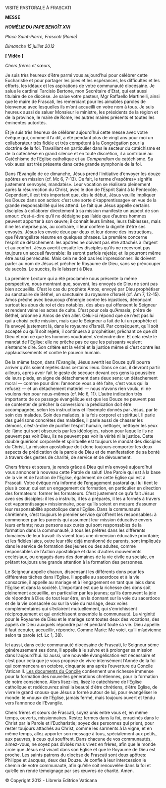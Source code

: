 VISITE PASTORALE À FRASCATI

**MESSE**

***HOMÉLIE DU PAPE BENOÎT XVI***

*Place Saint-Pierre, Frascati (Rome)*

*Dimanche 15 juillet 2012*

**\[** **[Vidéo](http://player.rv.va/vaticanplayer.asp?language=it&tic=VA_L2MMA6U5)** **\]**

*Chers frères et sœurs,*

Je suis très heureux d’être parmi vous aujourd’hui pour célébrer cette Eucharistie et pour partager les joies et les espérances, les difficultés et les efforts, les idéaux et les aspirations de votre communauté diocésaine. Je salue le cardinal Tarcisio Bertone, mon Secrétaire d’Etat, qui est aussi titulaire de ce diocèse. Je salue votre pasteur, Mgr Raffaello Martinelli, ainsi que le maire de Frascati, les remerciant pour les aimables paroles de bienvenue avec lesquelles ils m’ont accueilli en votre nom à tous. Je suis heureux aussi de saluer Monsieur le ministre, les présidents de la région et de la province, le maire de Rome, les autres maires présents et toutes les éminentes autorités.

Et je suis très heureux de célébrer aujourd’hui cette messe avec votre évêque qui, comme il l’a dit, a été pendant plus de vingt ans pour moi un collaborateur très fidèle et très compétent à la Congrégation pour la doctrine de la foi. Travaillant en particulier dans le secteur du catéchisme et de la catéchèse en grand silence et en toute discrétion, il a contribué au Catéchisme de l’Eglise catholique et au *Compendium* du catéchisme. Sa voix aussi est très présente dans cette grande symphonie de la foi.

Dans l’Evangile de ce dimanche, Jésus prend l’initiative d’envoyer les douze apôtres en mission (cf. Mc 6, 7-13). De fait, le terme d’«apôtres» signifie justement «envoyés, mandatés». Leur vocation se réalisera pleinement après la résurrection du Christ, avec le don de l’Esprit Saint à la Pentecôte. Cependant, il est très important que, dès le début, Jésus veuille impliquer les Douze dans son action: c’est une sorte d’«apprentissage» en vue de la grande responsabilité qui les attend. Le fait que Jésus appelle certains disciples à collaborer directement à sa mission manifeste un aspect de son amour: c’est-à-dire qu’il ne dédaigne pas l’aide que d’autres hommes peuvent apporter à son œuvre; il connaît leurs limites, leurs faiblesses, mais il ne les méprise pas, au contraire, il leur confère la dignité d’être ses envoyés. Jésus les envoie deux par deux et leur donne des instructions, que l’évangéliste résume en quelques phrases. La première concerne l’esprit de détachement: les apôtres ne doivent pas être attachés à l’argent et au confort. Jésus avertit ensuite les disciples qu’ils ne recevront pas toujours un accueil favorable: ils seront parfois rejetés; et ils pourront même être aussi persécutés. Mais cela ne doit pas les impressionner: ils doivent parler au nom de Jésus et prêcher le Royaume de Dieu, sans se préoccuper du succès. Le succès, ils le laissent à Dieu.

La première Lecture qui a été proclamée nous présente la même perspective, nous montrant que, souvent, les envoyés de Dieu ne sont pas bien accueillis. C’est le cas du prophète Amos, envoyé par Dieu prophétiser au sanctuaire de Béthel, un sanctuaire du royaume d’Israël (cf. Am 7, 12-15). Amos prêche avec beaucoup d’énergie contre les injustices, dénonçant surtout les abus du roi et des notables, des abus qui offensent le Seigneur et rendent vains les actes de culte. C’est pour cela qu’Amasia, prêtre de Béthel, ordonne à Amos de s’en aller. Celui-ci répond que ce n’est pas lui qui a choisi cette mission, mais que le Seigneur a fait de lui un prophète et l’a envoyé justement là, dans le royaume d’Israël. Par conséquent, qu’il soit accepté ou qu’il soit rejeté, il continuera à prophétiser, prêchant ce que dit Dieu et non ce que les hommes voudraient s’entendre dire. Et cela reste le mandat de l’Eglise: elle ne prêche pas ce que les puissants veulent s’entendre dire. Son critère est la vérité et la justice même si c’est contre les applaudissements et contre le pouvoir humain.

De la même façon, dans l’Evangile, Jésus avertit les Douze qu’il pourra arriver qu’ils soient rejetés dans certains lieux. Dans ce cas, il devront partir ailleurs, après avoir fait le geste de secouer devant ces gens la poussière de leurs pieds, en signe de détachement dans deux sens: un détachement moral — comme pour dire: l’annonce vous a été faite, c’est vous qui la refusez — et un détachement matériel — nous n’avons rien voulu, ni ne voulons rien pour nous-mêmes (cf. Mc 6, 11). L’autre indication très importante de ce passage évangélique est que les Douze ne peuvent pas se contenter de prêcher la conversion: la prédication doit être accompagnée, selon les instructions et l’exemple donnés par Jésus, par le soin des malades. Soin des malades, à la fois corporel et spirituel. Il parle des guérisons concrètes des maladies, il parle aussi de chasser les démons, c’est-à-dire de purifier l’esprit humain, nettoyer, nettoyer les yeux de l’âme qui sont obscurcis par les idéologies, raison pour laquelle ils ne peuvent pas voir Dieu, ils ne peuvent pas voir la vérité ni la justice. Cette double guérison corporelle et spirituelle est toujours le mandat des disciples du Christ. La mission apostolique doit donc toujours comporter les deux aspects de prédication de la parole de Dieu et de manifestation de sa bonté à travers des gestes de charité, de service et de dévouement.

Chers frères et sœurs, je rends grâce à Dieu qui m’a envoyé aujourd’hui vous annoncer à nouveau cette Parole de salut! Une Parole qui est à la base de la vie et de l’action de l’Eglise, également de cette Eglise qui est à Frascati. Votre évêque m’a informé de l’engagement pastoral qui lui tient le plus à cœur, qui est un engagement de formation, en particulier en direction des formateurs: former les formateurs. C’est justement ce qu’a fait Jésus avec ses disciples: il les a instruits, il les a préparés, il les a formés à travers cet «apprentissage» missionnaire, pour qu’ils soient en mesure d’assumer leur responsabilité apostolique dans l’Eglise. Dans la communauté chrétienne, c’est toujours le premier service qu’offrent les responsables: à commencer par les parents qui assument leur mission éducative envers leurs enfants; nous pensons aux curés qui sont responsables de la formation dans la communauté, à tous les prêtres dans les différents domaines de leur travail: ils vivent tous une dimension éducative prioritaire; et les fidèles laïcs, outre leur rôle déjà mentionné de parents, sont impliqués dans le service de formation des jeunes ou des adultes, comme responsables de l’Action apostolique et dans d’autres mouvements ecclésiaux, ou engagés dans des domaines de la vie civile ou sociale, en prêtant toujours une grande attention à la formation des personnes.

Le Seigneur appelle chacun, dispensant les différents dons pour les différentes tâches dans l’Eglise. Il appelle au sacerdoce et à la vie consacrée, il appelle au mariage et à l’engagement en tant que laïcs dans l’Eglise et dans la société. L’important est que la richesse des dons soit pleinement accueillie, en particulier par les jeunes; qu’ils éprouvent la joie de répondre à Dieu de tout leur être, en la donnant sur la voie du sacerdoce et de la vie consacrée ou sur la voie du mariage, deux voies complémentaires qui s’éclairent mutuellement, qui s’enrichissent réciproquement et qui enrichissent ensemble la communauté. La virginité pour le Royaume de Dieu et le mariage sont toutes deux des vocations, des appels de Dieu auxquels répondre par et pendant toute sa vie. Dieu appelle: il faut écouter, accueillir, répondre. Comme Marie: Me voici, qu’il m’advienne selon ta parole (cf. Lc 1, 38).

Ici aussi, dans cette communauté diocésaine de Frascati, le Seigneur sème généreusement ses dons, il appelle à le suivre et à prolonger sa mission dans l’aujourd’hui. Ici aussi, une nouvelle évangélisation est nécessaire et c’est pour cela que je vous propose de vivre intensément l’Année de la foi qui commencera en octobre, cinquante ans après l’ouverture du Concile Vatican II. [Les documents du Concile](http://www.vatican.va/archive/hist_councils/ii_vatican_council/index_fr.htm) contiennent une richesse immense pour la formation des nouvelles générations chrétiennes, pour la formation de notre conscience. Alors lisez-les, lisez le catéchisme de l’Eglise catholique et redécouvrez ainsi la beauté d’être chrétiens, d’être Eglise, de vivre le grand «nous» que Jésus a formé autour de lui, pour évangéliser le monde: le «nous» de l’Eglise, jamais fermé, mais toujours ouvert et tendu vers l’annonce de l’Evangile.

Chers frères et sœurs de Frascati, soyez unis entre vous et, en même temps, ouverts, missionnaires. Restez fermes dans la foi, enracinés dans le Christ par la Parole et l’Eucharistie; soyez des personnes qui prient, pour rester toujours attachés au Christ, comme les sarments à la vigne, et en même temps, allez apporter son message à tous, spécialement aux petits, aux pauvres, à ceux qui souffrent. Dans chacune de vos communautés, aimez-vous, ne soyez pas divisés mais vivez en frères, afin que le monde croie que Jésus est vivant dans son Eglise et que le Royaume de Dieu est proche. Les saints patrons du diocèse de Frascati sont deux apôtres: Philippe et Jacques, deux des Douze. Je confie à leur intercession le chemin de votre communauté, afin qu’elle soit renouvelée dans la foi et qu’elle en rende témoignage par ses œuvres de charité. Amen.

© Copyright 2012 - Libreria Editrice Vaticana